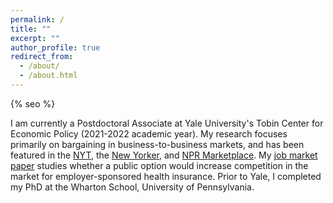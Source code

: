 ```yaml
---
permalink: /
title: ""
excerpt: ""
author_profile: true
redirect_from: 
  - /about/
  - /about.html
---
```


{% seo %}

I am currently a Postdoctoral Associate at Yale University's Tobin Center for Economic Policy (2021-2022 academic year). My research focuses primarily on bargaining in business-to-business markets, and has been featured in the <a href="https://www.nytimes.com/interactive/2015/12/15/upshot/the-best-places-for-better-cheaper-health-care-arent-what-experts-thought.html">NYT</a>, the <a href="https://www.newyorker.com/news/news-desk/health-cares-cost-conundrum-squared">New Yorker</a>, and <a href="https://www.marketplace.org/2015/12/14/health-care/unprecedented-look-medical-costs-nationwide">NPR Marketplace</a>. My <a href="https://stuartcraig.github.io/research/#job-market-paper">job market paper</a> studies whether a public option would increase competition in the market for employer-sponsored health insurance. Prior to Yale, I completed my PhD at the Wharton School, University of Pennsylvania. 
